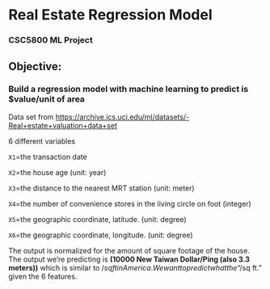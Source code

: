 # Real Estate Regression Model 
### CSC5800 ML Project

## Objective: 
### Build a regression model with machine learning to predict is $value/unit of area
Data set from https://archive.ics.uci.edu/ml/datasets/-Real+estate+valuation+data+set

6 different variables

`X1`=the transaction date

`X2`=the house age (unit: year)

`X3`=the distance to the nearest MRT station (unit: meter)

`X4`=the number of convenience stores in the living circle on foot (integer)

`X5`=the geographic coordinate, latitude. (unit: degree)

`X6`=the geographic coordinate, longitude. (unit: degree)

The output is normalized for the amount of square footage of the house. 
The output we’re predicting is **(10000 New Taiwan Dollar/Ping (also 3.3 meters))** which is similar to $/sq ft in America.
We want to predict what the “$/sq ft.” given the 6 features. 
